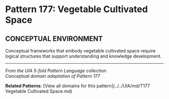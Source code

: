 # Pattern 177: Vegetable Cultivated Space

## CONCEPTUAL ENVIRONMENT

Conceptual frameworks that embody vegetable cultivated space require logical structures that support understanding and knowledge development.

---

*From the UIA 5-fold Pattern Language collection*  
*Conceptual domain adaptation of Pattern 177*

**Related Patterns**: [View all domains for this pattern](../../UIA/md/T177 Vegetable Cultivated Space.md)